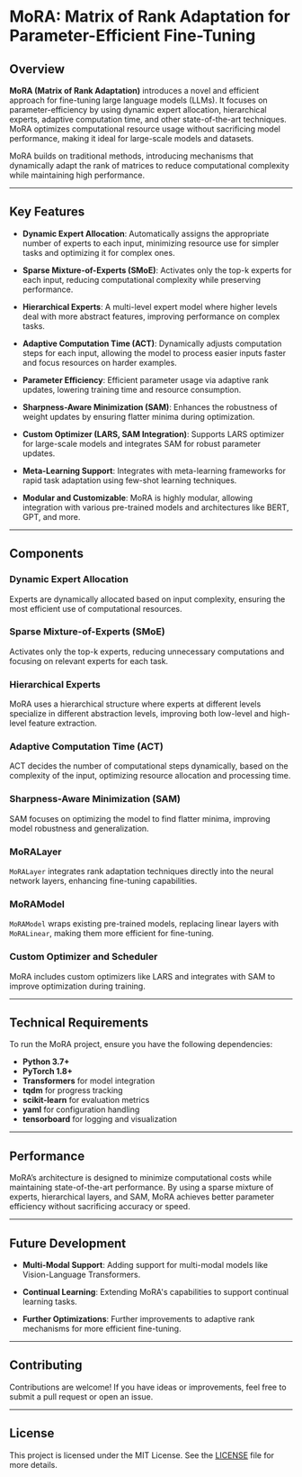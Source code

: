 # **MoRA: Matrix of Rank Adaptation for Parameter-Efficient Fine-Tuning**

## **Overview**

**MoRA (Matrix of Rank Adaptation)** introduces a novel and efficient approach for fine-tuning large language models (LLMs). It focuses on parameter-efficiency by using dynamic expert allocation, hierarchical experts, adaptive computation time, and other state-of-the-art techniques. MoRA optimizes computational resource usage without sacrificing model performance, making it ideal for large-scale models and datasets.

MoRA builds on traditional methods, introducing mechanisms that dynamically adapt the rank of matrices to reduce computational complexity while maintaining high performance. 

---

## **Key Features**

- **Dynamic Expert Allocation**: Automatically assigns the appropriate number of experts to each input, minimizing resource use for simpler tasks and optimizing it for complex ones.
  
- **Sparse Mixture-of-Experts (SMoE)**: Activates only the top-k experts for each input, reducing computational complexity while preserving performance.
  
- **Hierarchical Experts**: A multi-level expert model where higher levels deal with more abstract features, improving performance on complex tasks.

- **Adaptive Computation Time (ACT)**: Dynamically adjusts computation steps for each input, allowing the model to process easier inputs faster and focus resources on harder examples.

- **Parameter Efficiency**: Efficient parameter usage via adaptive rank updates, lowering training time and resource consumption.

- **Sharpness-Aware Minimization (SAM)**: Enhances the robustness of weight updates by ensuring flatter minima during optimization.

- **Custom Optimizer (LARS, SAM Integration)**: Supports LARS optimizer for large-scale models and integrates SAM for robust parameter updates.

- **Meta-Learning Support**: Integrates with meta-learning frameworks for rapid task adaptation using few-shot learning techniques.

- **Modular and Customizable**: MoRA is highly modular, allowing integration with various pre-trained models and architectures like BERT, GPT, and more.

---

## **Components**

### **Dynamic Expert Allocation**
Experts are dynamically allocated based on input complexity, ensuring the most efficient use of computational resources.

### **Sparse Mixture-of-Experts (SMoE)**
Activates only the top-k experts, reducing unnecessary computations and focusing on relevant experts for each task.

### **Hierarchical Experts**
MoRA uses a hierarchical structure where experts at different levels specialize in different abstraction levels, improving both low-level and high-level feature extraction.

### **Adaptive Computation Time (ACT)**
ACT decides the number of computational steps dynamically, based on the complexity of the input, optimizing resource allocation and processing time.

### **Sharpness-Aware Minimization (SAM)**
SAM focuses on optimizing the model to find flatter minima, improving model robustness and generalization.

### **MoRALayer**
`MoRALayer` integrates rank adaptation techniques directly into the neural network layers, enhancing fine-tuning capabilities.

### **MoRAModel**
`MoRAModel` wraps existing pre-trained models, replacing linear layers with `MoRALinear`, making them more efficient for fine-tuning.

### **Custom Optimizer and Scheduler**
MoRA includes custom optimizers like LARS and integrates with SAM to improve optimization during training.

---

## **Technical Requirements**

To run the MoRA project, ensure you have the following dependencies:

- **Python 3.7+**
- **PyTorch 1.8+**
- **Transformers** for model integration
- **tqdm** for progress tracking
- **scikit-learn** for evaluation metrics
- **yaml** for configuration handling
- **tensorboard** for logging and visualization

---

## **Performance**

MoRA’s architecture is designed to minimize computational costs while maintaining state-of-the-art performance. By using a sparse mixture of experts, hierarchical layers, and SAM, MoRA achieves better parameter efficiency without sacrificing accuracy or speed.

---

## **Future Development**

- **Multi-Modal Support**: Adding support for multi-modal models like Vision-Language Transformers.
  
- **Continual Learning**: Extending MoRA's capabilities to support continual learning tasks.

- **Further Optimizations**: Further improvements to adaptive rank mechanisms for more efficient fine-tuning.

---

## **Contributing**

Contributions are welcome! If you have ideas or improvements, feel free to submit a pull request or open an issue.

---

## **License**

This project is licensed under the MIT License. See the [LICENSE](LICENSE) file for more details.
